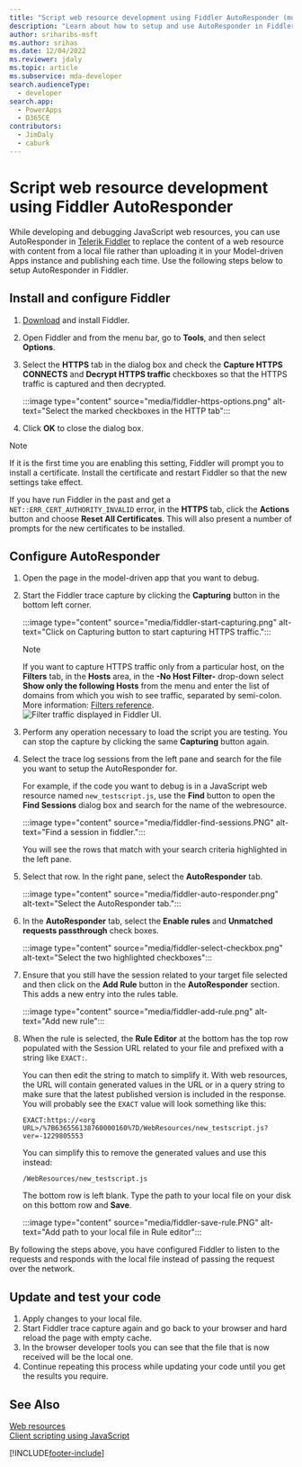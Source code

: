 ```yaml
---
title: "Script web resource development using Fiddler AutoResponder (model-driven apps) | Microsoft Docs" # Intent and product brand in a unique string of 43-59 chars including spaces
description: "Learn about how to setup and use AutoResponder in Fiddler for local debugging of JavaScript web resources." # 115-145 characters including spaces. This abstract displays in the search result.
author: sriharibs-msft
ms.author: srihas
ms.date: 12/04/2022
ms.reviewer: jdaly
ms.topic: article
ms.subservice: mda-developer
search.audienceType: 
  - developer
search.app: 
  - PowerApps
  - D365CE
contributors: 
  - JimDaly
  - caburk
---
```

# Script web resource development using Fiddler AutoResponder

While developing and debugging JavaScript web resources, you can use AutoResponder in [Telerik Fiddler](https://www.telerik.com/fiddler) to replace the content of a web resource with content from a local file rather than uploading it in your Model-driven Apps instance and publishing each time. Use the following steps below to setup AutoResponder in Fiddler.

## Install and configure Fiddler

1. [Download](https://www.telerik.com/download/fiddler) and install Fiddler.
1. Open Fiddler and from the menu bar, go to **Tools**, and then select **Options**.
1. Select the **HTTPS** tab in the dialog box and check the **Capture HTTPS CONNECTS** and **Decrypt HTTPS traffic** checkboxes so that the HTTPS traffic is captured and then decrypted.

   :::image type="content" source="media/fiddler-https-options.png" alt-text="Select the marked checkboxes in the HTTP tab":::

1. Click **OK** to close the dialog box.

> [!NOTE]
> If it is the first time you are enabling this setting, Fiddler will prompt you to install a certificate. Install the certificate and restart Fiddler so that the new settings take effect.
> 
> If you have run Fiddler in the past and get a `NET::ERR_CERT_AUTHORITY_INVALID` error, in the **HTTPS** tab, click the **Actions** button and choose **Reset All Certificates**. This will also present a number of prompts for the new certificates to be installed.

## Configure AutoResponder

1. Open the page in the model-driven app that you want to debug.
1. Start the Fiddler trace capture by clicking the **Capturing** button in the bottom left corner.

   :::image type="content" source="media/fiddler-start-capturing.png" alt-text="Click on Capturing button to start capturing HTTPS traffic.":::

   > [!NOTE]
   > If you want to capture HTTPS traffic only from a particular host, on the **Filters** tab, in the **Hosts** area, in the **-No Host Filter-** drop-down select **Show only the following Hosts** from the menu and enter the list of domains from which you wish to see traffic, separated by semi-colon. More information: [Filters reference](https://docs.telerik.com/fiddler/KnowledgeBase/Filters).
   > ![Filter traffic displayed in Fiddler UI.](media/fiddler-filter-traffic.png "Filter traffic displayed in Fiddler UI")

1. Perform any operation necessary to load the script you are testing. You can stop the capture by clicking the same **Capturing** button again.
1. Select the trace log sessions from the left pane and search for the file you want to setup the AutoResponder for.

   For example, if the code you want to debug is in a JavaScript web resource named `new_testscript.js`, use the **Find** button to open the  **Find Sessions** dialog box and search for the name of the webresource.

   :::image type="content" source="media/fiddler-find-sessions.PNG" alt-text="Find a session in fiddler.":::

   You will see the rows that match with your search criteria highlighted in the left pane.

1. Select that row. In the right pane, select the **AutoResponder** tab.

   :::image type="content" source="media/fiddler-auto-responder.png" alt-text="Select the AutoResponder tab.":::

1. In the **AutoResponder** tab, select the **Enable rules** and **Unmatched requests passthrough** check boxes.

   :::image type="content" source="media/fiddler-select-checkbox.png" alt-text="Select the two highlighted checkboxes":::

1. Ensure that you still have the session related to your target file selected and then click on the **Add Rule** button in the **AutoResponder** section. This adds a new entry into the rules table.

   :::image type="content" source="media/fiddler-add-rule.png" alt-text="Add new rule":::

1. When the rule is selected, the **Rule Editor** at the bottom has the top row populated with the Session URL related to your file and prefixed with a string like `EXACT:`.

   You can then edit the string to match to simplify it. With web resources, the URL will contain generated values in the URL or in a query string to make sure that the latest published version is included in the response. You will probably see the `EXACT` value will look something like this:

   ```
   EXACT:https://<org URL>/%7B636556138760000160%7D/WebResources/new_testscript.js?    ver=-1229805553
   ```

   You can simplify this to remove the generated values and use this instead:

   ```
   /WebResources/new_testscript.js
   ```

   The bottom row is left blank. Type the path to your local file on your disk on this bottom row and **Save**.

   :::image type="content" source="media/fiddler-save-rule.PNG" alt-text="Add path to your local file in Rule editor":::


By following the steps above, you have configured Fiddler to listen to the requests and responds with the local file instead of passing the request over the network.

## Update and test your code

1. Apply changes to your local file.
1. Start Fiddler trace capture again and go back to your browser and hard reload the page with empty cache.
1. In the browser developer tools you can see that the file that is now received will be the local one.
1. Continue repeating this process while updating your code until you get the results you require.


## See Also

[Web resources](web-resources.md)<br />
[Client scripting using JavaScript](client-scripting.md)


[!INCLUDE[footer-include](../../includes/footer-banner.md)]